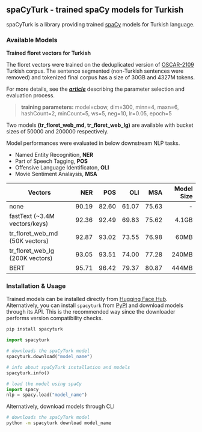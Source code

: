 ## spaCyTurk - trained spaCy models for Turkish

spaCyTurk is a library providing trained [spaCy](https://spacy.io) models for Turkish language.

### Available Models 

**Trained floret vectors for Turkish**

The floret vectors were trained on the deduplicated version of [OSCAR-2109](https://oscar-corpus.com/post/oscar-v21-09/) Turkish corpus. The sentence segmented (non-Turkish sentences were removed) and tokenized final corpus has a size of 30GB and 4327M tokens.

For more details, see the ***[article](https://medium.com/p/b3c516c1570f)*** describing the parameter selection and evaluation process.

>**training parameters:** model=cbow, dim=300, minn=4, maxn=6, hashCount=2, minCount=5, ws=5, neg=10, lr=0.05, epoch=5

Two models **(tr_floret_web_md, tr_floret_web_lg)** are available with bucket sizes of 50000 and 200000 respectively.

Model performances were evaluated in below downstream NLP tasks.

* Named Entity Recognition, **NER**
* Part of Speech Tagging, **POS**
* Offensive Language Identificaton, **OLI**
* Movie Sentiment Analaysis, **MSA**


| Vectors                         |  NER  |  POS  |  OLI  |  MSA  | Model Size |
| --------------------------------| ----: | ----: | ----: | ----: | ---------: |
| none                            | 90.19 | 82.60 | 61.07 | 75.63 |          - |
| fastText (~3.4M vectors/keys)   | 92.36 | 92.49 | 69.83 | 75.62 |      4.1GB |
| tr_floret_web_md (50K vectors)  | 92.87 | 93.02 | 73.55 | 76.98 |       60MB |
| tr_floret_web_lg (200K vectors) | 93.05 | 93.51 | 74.00 | 77.28 |      240MB |
| BERT                            | 95.71 | 96.42 | 79.37 | 80.87 |      444MB |


### Installation & Usage

Trained models can be installed directly from [Hugging Face Hub](https://huggingface.co/spacyturk). Alternatively, you can install `spacyturk` from [PyPI](https://pypi.org/project/spacyturk/) and download models through its API. This is the recommended way since the downloader performs version compatibility checks.
 
```bash
pip install spacyturk
```

```python
import spacyturk

# downloads the spaCyTurk model
spacyturk.download("model_name")

# info about spaCyTurk installation and models
spacyturk.info()

# load the model using spaCy
import spacy
nlp = spacy.load("model_name")
```

Alternatively, download models through CLI

```bash
# downloads the spaCyTurk model
python -m spacyturk download model_name
```
